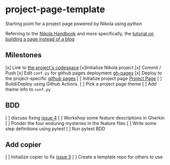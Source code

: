 # project-page-template
Starting point for a project page powered by Nikola using python

Referring to the [Nikola Handbook](https://getnikola.com/handbook.html) and more specifically, 
the [tutorial on building a page instead of a blog](https://getnikola.com/creating-a-site-not-a-blog-with-nikola.html)


## Milestones

[x] Link to [the project's codespace](https://expert-space-spoon-64gx4vjp73rqp.github.dev/)
[x]Initialize Nikola project
[x] Commit / Push
[x]  Edit `conf.py` for github pages deployment [gh-pages](https://getnikola.com/handbook.html#deploying-to-github)
[x] Deploy to the project-specific [github pages](https://blaisep.github.io/project-page-template/)
[ ] Initialize project page [Project Page](https://getnikola.com/creating-a-site-not-a-blog-with-nikola.html)
[ ] Build/Deploy using Github Actions.
[ ] Pick a project page theme
[ ] Add theme info to `conf.py`

## BDD
[ ] discuss fixing [issue 4](https://github.com/blaisep/project-page-template/issues/4)
[ ] Workshop some feature descriptions in Gherkin
[ ] Ponder the four enduring mysteries in the feature files
[ ] Write some step definitions using pytest
[ ] Run pytest BDD

## Add copier
[ ] Initialize copier to fix [issue 5](https://github.com/blaisep/project-page-template/issues/5)
[ ] Create a template repo for others to use